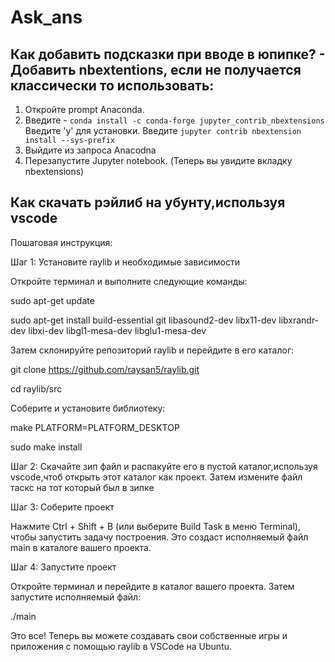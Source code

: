# Ask_ans
## Как добавить подсказки при вводе в юпипке? - Добавить nbextentions, если не получается классически то использовать:
1) Откройте prompt Anaconda.
2) Введите -
```conda install -c conda-forge jupyter_contrib_nbextensions```
 Введите 'y' для установки.
 Bведите ```jupyter contrib nbextension install --sys-prefix```
3) Выйдите из запроса Anacodna
4) Перезапустите Jupyter notebook. (Теперь вы увидите вкладку nbextensions)

## Как скачать рэйлиб на убунту,используя vscode

Пошаговая инструкция:

Шаг 1: Установите raylib и необходимые зависимости

Откройте терминал и выполните следующие команды:

sudo apt-get update

sudo apt-get install build-essential git libasound2-dev libx11-dev libxrandr-dev libxi-dev libgl1-mesa-dev libglu1-mesa-dev

Затем склонируйте репозиторий raylib и перейдите в его каталог:

git clone https://github.com/raysan5/raylib.git

cd raylib/src

Соберите и установите библиотеку:

make PLATFORM=PLATFORM_DESKTOP

sudo make install

Шаг 2: Cкачайте зип файл и распакуйте его в пустой каталог,используя vscode,чтоб открыть этот каталог как проект. Затем измените файл таскс на тот который был в зипке

Шаг 3: Соберите проект

Нажмите Ctrl + Shift + B (или выберите Build Task в меню Terminal), чтобы запустить задачу построения. Это создаст исполняемый файл main в каталоге вашего проекта.

Шаг 4: Запустите проект

Откройте терминал и перейдите в каталог вашего проекта. Затем запустите исполняемый файл:

./main

Это все! Теперь вы можете создавать свои собственные игры и приложения с помощью raylib в VSCode на Ubuntu.
